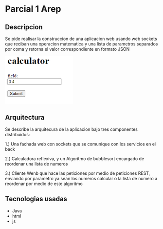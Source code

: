 # Parcial 1 Arep


## Descripcion

Se pide realisar la construccion de una aplicacion web usando web sockets
que reciban una operacion matematica y una lista de parametros separados por coma
y retorna el valor correspondiente en formato JSON

![img.png](src/main/resources/img.png)

## Arquitectura

Se describe la arquitecura de la aplicacion bajo tres componentes distribuidos:


1.) Una fachada web con sockets que se comunique con los servicios en el back

2.) Calculadora reflexiva, y un Algoritmo de bubblesort encargado de reordenar una lista de numeros 

3.) Cliente Wenb que hace las peticiones por medio de peticiones REST, enviando por parametro ya sean los numeros  calcular
o la lista de numero a reordenar por medio de este algoritmo

## Tecnologias usadas
- Java
- html
- js




